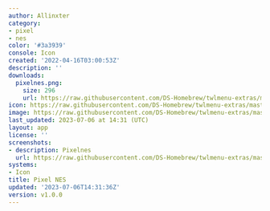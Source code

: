 ```yaml
---
author: Allinxter
category:
- pixel
- nes
color: '#3a3939'
console: Icon
created: '2022-04-16T03:00:53Z'
description: ''
downloads:
  pixelnes.png:
    size: 296
    url: https://raw.githubusercontent.com/DS-Homebrew/twlmenu-extras/master/_nds/TWiLightMenu/icons/pixelnes.png
icon: https://raw.githubusercontent.com/DS-Homebrew/twlmenu-extras/master/_nds/TWiLightMenu/icons/pixelnes.png
image: https://raw.githubusercontent.com/DS-Homebrew/twlmenu-extras/master/_nds/TWiLightMenu/icons/pixelnes.png
last_updated: 2023-07-06 at 14:31 (UTC)
layout: app
license: ''
screenshots:
- description: Pixelnes
  url: https://raw.githubusercontent.com/DS-Homebrew/twlmenu-extras/master/_nds/TWiLightMenu/icons/pixelnes.png
systems:
- Icon
title: Pixel NES
updated: '2023-07-06T14:31:36Z'
version: v1.0.0
---
```


